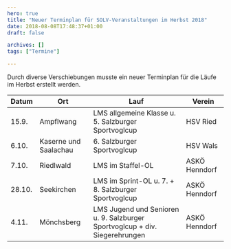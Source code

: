 ```yaml
---
hero: true
title: "Neuer Terminplan für SOLV-Veranstaltungen im Herbst 2018"
date: 2018-08-08T17:48:37+01:00
draft: false

archives: []
tags: ["Termine"]

---
```


Durch diverse Verschiebungen musste ein neuer Terminplan für die Läufe im Herbst erstellt werden.

<!--more-->

Datum | Ort | Lauf | Verein
--- | --- | --- | ---
15.9. | Ampflwang | LMS allgemeine Klasse u. 5. Salzburger Sportvoglcup | HSV Ried
6.10. | Kaserne und Saalachau | 6. Salzburger Sportvoglcup | HSV Wals
7.10. | Riedlwald | LMS im Staffel-OL | ASKÖ Henndorf
28.10. | Seekirchen | LMS im Sprint-OL u. 7. + 8. Salzburger Sportvoglcup | ASKÖ Henndorf
4.11. | Mönchsberg | LMS Jugend und Senioren u. 9. Salzburger Sportvoglcup + div. Siegerehrungen | ASKÖ Henndorf
